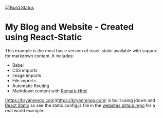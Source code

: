 [![Build Status](https://travis-ci.org/eugora/rogue-blog.svg?branch=master)](https://travis-ci.org/eugora/rogue-blog)

# My Blog and Website - Created using React-Static

This example is the most basic version of react-static available with support for markdown content. It includes:
- Babel
- CSS imports
- Image imports
- File imports
- Automatic Routing
- Markdown content with [Remark-Html](https://github.com/remarkjs/remark-html)

[https://bryanrengo.com](https://bryanrengo.com) is built using jdown and [React Static](https://github.com/nozzle/react-static) so see the static.config.js file in the [websites github repo](https://github.com/eugora/rogue-blog) for a real world example.
